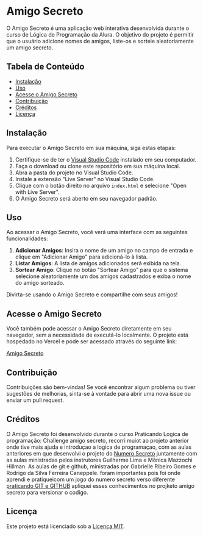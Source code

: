 # Amigo Secreto

O Amigo Secreto é uma aplicação web interativa desenvolvida durante o curso de Lógica de Programação da Alura. O objetivo do projeto é permitir que o usuário adicione nomes de amigos, liste-os e sorteie aleatoriamente um amigo secreto.

## Tabela de Conteúdo
- [Instalação](#instalação)
- [Uso](#uso)
- [Acesse o Amigo Secreto](#acesse-o-amigo-secreto)
- [Contribuição](#contribuição)
- [Créditos](#créditos)
- [Licença](#licença)

## Instalação
Para executar o Amigo Secreto em sua máquina, siga estas etapas:

1. Certifique-se de ter o [Visual Studio Code](https://code.visualstudio.com/) instalado em seu computador.
2. Faça o download ou clone este repositório em sua máquina local.
3. Abra a pasta do projeto no Visual Studio Code.
4. Instale a extensão "Live Server" no Visual Studio Code.
5. Clique com o botão direito no arquivo `index.html` e selecione "Open with Live Server".
6. O Amigo Secreto será aberto em seu navegador padrão.

## Uso
Ao acessar o Amigo Secreto, você verá uma interface com as seguintes funcionalidades:

1. **Adicionar Amigos**: Insira o nome de um amigo no campo de entrada e clique em "Adicionar Amigo" para adicioná-lo à lista.
2. **Listar Amigos**: A lista de amigos adicionados será exibida na tela.
3. **Sortear Amigo**: Clique no botão "Sortear Amigo" para que o sistema selecione aleatoriamente um dos amigos cadastrados e exiba o nome do amigo sorteado.

Divirta-se usando o Amigo Secreto e compartilhe com seus amigos!

## Acesse o Amigo Secreto
Você também pode acessar o Amigo Secreto diretamente em seu navegador, sem a necessidade de executá-lo localmente. O projeto está hospedado no Vercel e pode ser acessado através do seguinte link:

[Amigo Secreto](https://challenge-amigo-secreto-kohl-mu.vercel.app/)

## Contribuição
Contribuições são bem-vindas! Se você encontrar algum problema ou tiver sugestões de melhorias, sinta-se à vontade para abrir uma nova issue ou enviar um pull request.

## Créditos
O Amigo Secreto foi desenvolvido durante o curso Praticando Logica de programação: Challenge amigo secreto, recorri muiot ao projeto anterior onde tive mais ajuda e introduçao a logica de programaçao, com as aulas anteriores em que desenvolvi o projeto do [Numero Secreto](https://github.com/Matheus432hz/alura-one-jogo-numero-secreto) juntamente com as aulas ministradas pelos instrutores Guilherme Lima e Mônica Mazzochi Hillman. As aulas de git e github, ministradas por  Gabrielle Ribeiro Gomes e Rodrigo da Silva Ferreira Caneppele. foram importantes pois foi onde aprendi e pratiqueicom um jogo do numero secreto verso diferente [praticando GIT e GITHUB](https://github.com/Matheus432hz/alura-GIT-jogo) apliquei esses conhecimentos no projketo amigo secreto para versionar o codigo.

## Licença
Este projeto está licenciado sob a [Licença MIT](LICENSE).